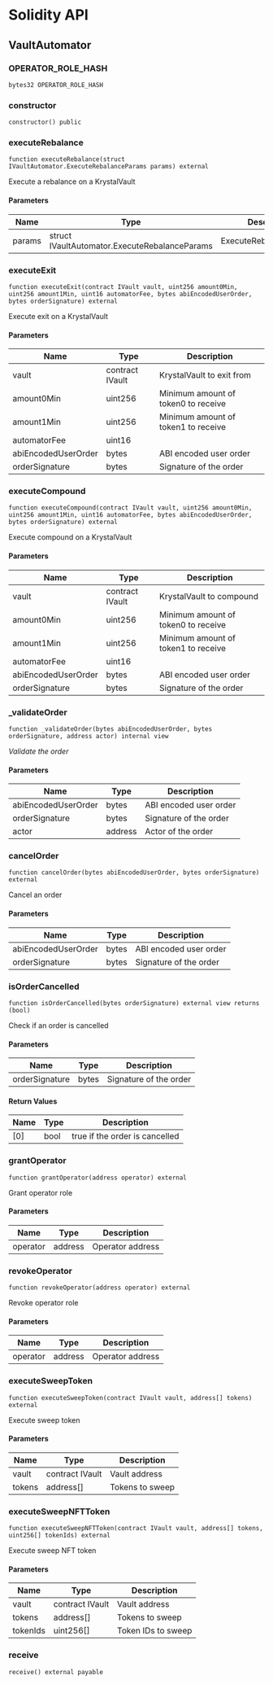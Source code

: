 # Solidity API

## VaultAutomator

### OPERATOR_ROLE_HASH

```solidity
bytes32 OPERATOR_ROLE_HASH
```

### constructor

```solidity
constructor() public
```

### executeRebalance

```solidity
function executeRebalance(struct IVaultAutomator.ExecuteRebalanceParams params) external
```

Execute a rebalance on a KrystalVault

#### Parameters

| Name | Type | Description |
| ---- | ---- | ----------- |
| params | struct IVaultAutomator.ExecuteRebalanceParams | ExecuteRebalanceParams |

### executeExit

```solidity
function executeExit(contract IVault vault, uint256 amount0Min, uint256 amount1Min, uint16 automatorFee, bytes abiEncodedUserOrder, bytes orderSignature) external
```

Execute exit on a KrystalVault

#### Parameters

| Name | Type | Description |
| ---- | ---- | ----------- |
| vault | contract IVault | KrystalVault to exit from |
| amount0Min | uint256 | Minimum amount of token0 to receive |
| amount1Min | uint256 | Minimum amount of token1 to receive |
| automatorFee | uint16 |  |
| abiEncodedUserOrder | bytes | ABI encoded user order |
| orderSignature | bytes | Signature of the order |

### executeCompound

```solidity
function executeCompound(contract IVault vault, uint256 amount0Min, uint256 amount1Min, uint16 automatorFee, bytes abiEncodedUserOrder, bytes orderSignature) external
```

Execute compound on a KrystalVault

#### Parameters

| Name | Type | Description |
| ---- | ---- | ----------- |
| vault | contract IVault | KrystalVault to compound |
| amount0Min | uint256 | Minimum amount of token0 to receive |
| amount1Min | uint256 | Minimum amount of token1 to receive |
| automatorFee | uint16 |  |
| abiEncodedUserOrder | bytes | ABI encoded user order |
| orderSignature | bytes | Signature of the order |

### _validateOrder

```solidity
function _validateOrder(bytes abiEncodedUserOrder, bytes orderSignature, address actor) internal view
```

_Validate the order_

#### Parameters

| Name | Type | Description |
| ---- | ---- | ----------- |
| abiEncodedUserOrder | bytes | ABI encoded user order |
| orderSignature | bytes | Signature of the order |
| actor | address | Actor of the order |

### cancelOrder

```solidity
function cancelOrder(bytes abiEncodedUserOrder, bytes orderSignature) external
```

Cancel an order

#### Parameters

| Name | Type | Description |
| ---- | ---- | ----------- |
| abiEncodedUserOrder | bytes | ABI encoded user order |
| orderSignature | bytes | Signature of the order |

### isOrderCancelled

```solidity
function isOrderCancelled(bytes orderSignature) external view returns (bool)
```

Check if an order is cancelled

#### Parameters

| Name | Type | Description |
| ---- | ---- | ----------- |
| orderSignature | bytes | Signature of the order |

#### Return Values

| Name | Type | Description |
| ---- | ---- | ----------- |
| [0] | bool | true if the order is cancelled |

### grantOperator

```solidity
function grantOperator(address operator) external
```

Grant operator role

#### Parameters

| Name | Type | Description |
| ---- | ---- | ----------- |
| operator | address | Operator address |

### revokeOperator

```solidity
function revokeOperator(address operator) external
```

Revoke operator role

#### Parameters

| Name | Type | Description |
| ---- | ---- | ----------- |
| operator | address | Operator address |

### executeSweepToken

```solidity
function executeSweepToken(contract IVault vault, address[] tokens) external
```

Execute sweep token

#### Parameters

| Name | Type | Description |
| ---- | ---- | ----------- |
| vault | contract IVault | Vault address |
| tokens | address[] | Tokens to sweep |

### executeSweepNFTToken

```solidity
function executeSweepNFTToken(contract IVault vault, address[] tokens, uint256[] tokenIds) external
```

Execute sweep NFT token

#### Parameters

| Name | Type | Description |
| ---- | ---- | ----------- |
| vault | contract IVault | Vault address |
| tokens | address[] | Tokens to sweep |
| tokenIds | uint256[] | Token IDs to sweep |

### receive

```solidity
receive() external payable
```

